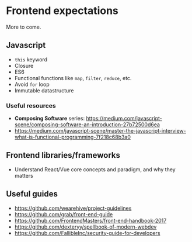 # Frontend expectations

More to come.

## Javascript

- `this` keyword
- Closure
- ES6
- Functional functions like `map`, `filter`, `reduce`, etc.
- Avoid `for` loop
- Immutable datastructure

### Useful resources

- **Composing Software** series: https://medium.com/javascript-scene/composing-software-an-introduction-27b72500d6ea
- https://medium.com/javascript-scene/master-the-javascript-interview-what-is-functional-programming-7f218c68b3a0

## Frontend libraries/frameworks

- Understand React/Vue core concepts and paradigm, and why they matters

## Useful guides

- https://github.com/wearehive/project-guidelines
- https://github.com/grab/front-end-guide
- https://github.com/FrontendMasters/front-end-handbook-2017
- https://github.com/dexteryy/spellbook-of-modern-webdev
- https://github.com/FallibleInc/security-guide-for-developers
